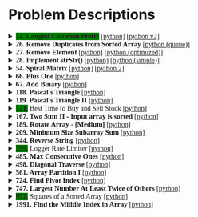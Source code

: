 <link rel="stylesheet" href="https://fonts.googleapis.com/css?family=Google Sans">

<style>
   summary {
      font-family: "Google Sans";
   }
   .easy {
      background-color: green;
   }
</style>

# Problem Descriptions

<!-----------------------------------------------------------------------------
-- 14. Longest Common Prefix
------------------------------------------------------------------------------>
<details>
<summary><b class = "easy">14. Longest Common Prefix</b>
   <a href="python/14-longest-common-prefix/solution.py">[python]</a>
   <a href="python/14-longest-common-prefix/solution_v2.py">[python v2]</a>
</summary>
<br />

Write a function to find the longest common prefix string amongst an array of strings.

If there is no common prefix, return an empty string `""`.

**Example 1:**

<pre>**Input:** strs = ["flower","flow","flight"]
**Output:** "fl"
</pre>

**Example 2:**

<pre>**Input:** strs = ["dog","racecar","car"]
**Output:** ""
**Explanation:** There is no common prefix among the input strings.
</pre>

**Constraints:**

*   `1 <= strs.length <= 200`
*   `0 <= strs[i].length <= 200`
*   `strs[i]` consists of only lower-case English letters.

### Solution 1 (word by word)
1. Taking the `strs[0]` (first element) as an initial `prefix`
2. Iterating through all words starting from `strs[1]`
3. Iterating through `prefix` letters and comparing with letters in `strs[1]` (example)
4. If we find the letter that differs, shrinking our `prefix = prefix[:i]`
   and continuing to the next element in `strs`.
5. If after some iteration we find that `prefix` is empty, breaking the outer 
   loop and returning empty string.

### Solution 2 (column by column)
1. Taking the `strs[0]` (first element) as starting string
2. Iterating through all letters in `strs[0]`
3. Iterating through all strings in `strs[1:]` and checking if current letter 
   from `strs[0]` is NOT equal to the same letter in other words or we find 
   shorter word.
   If we haven't found issues, adding to letter to `prefix`.
4. Otherwise, returning `prefix`

</details>

<!-----------------------------------------------------------------------------
-- 26. Remove Duplicates from Sorted Array
------------------------------------------------------------------------------>
<details>
<summary><b>26. Remove Duplicates from Sorted Array</b>
   <a href="problems/python/26-remove-duplicates/solution_queue.py">[python (queue)]</a>
</summary>
<br />

Given an integer array `nums` sorted in **non-decreasing order**, remove the duplicates [**in-place**](https://en.wikipedia.org/wiki/In-place_algorithm) such that each unique element appears only **once**. The **relative order** of the elements should be kept the **same**.

Since it is impossible to change the length of the array in some languages, you must instead have the result be placed in the **first part** of the array `nums`. More formally, if there are `k` elements after removing the duplicates, then the first `k` elements of `nums` should hold the final result. It does not matter what you leave beyond the first `k` elements.

Return `k` _after placing the final result in the first_ `k` _slots of_ `nums`.

Do **not** allocate extra space for another array. You must do this by **modifying the input array [in-place](https://en.wikipedia.org/wiki/In-place_algorithm)** with O(1) extra memory.

**Custom Judge:**

The judge will test your solution with the following code:

```java
int[] nums = [...]; // Input array
int[] expectedNums = [...]; // The expected answer with correct length

int k = removeDuplicates(nums); // Calls your implementation

assert k == expectedNums.length;
for (int i = 0; i < k; i++) {
    assert nums[i] == expectedNums[i];
}
```

If all assertions pass, then your solution will be **accepted**.

**Example 1:**

<pre>**Input:** nums = [1,1,2]
**Output:** 2, nums = [1,2,_]
**Explanation:** Your function should return k = 2, with the first two elements of nums being 1 and 2 respectively.
It does not matter what you leave beyond the returned k (hence they are underscores).
</pre>

**Example 2:**

<pre>**Input:** nums = [0,0,1,1,1,2,2,3,3,4]
**Output:** 5, nums = [0,1,2,3,4,_,_,_,_,_]
**Explanation:** Your function should return k = 5, with the first five elements of nums being 0, 1, 2, 3, and 4 respectively.
It does not matter what you leave beyond the returned k (hence they are underscores).
</pre>

**Constraints:**

*   `0 <= nums.length <= 3 * 10<sup>4</sup>`
*   `-100 <= nums[i] <= 100`
*   `nums` is sorted in **non-decreasing** order.

### Solution 1 (queue)
1. Iterating through elements and registering **last unique number**.
2. If `num[i] == last_unique_num` then we need to replace element value with 
   "gap" ("_") and add the index of gap to queue.
3. Otherwise, if `num[i] != last_unique_num`, updating `last_unique_num` and 
   moving to the place where is a gap (if there are gaps). And adding current 
   index to the queue.
   ```python
   if gaps:
      gap_idx = gaps.popleft()
      nums[gap_idx], nums[i] = nums[i], nums[gap_idx]
      gaps.append(i)
   ```
   In parallel, incrementing the `unique_numbers` counter.
4. Returning `unique_numbers` counter.

### Solution 2 (list)
1. Iterating through elements and registering **last unique number idx**.
2. If `nums[i] != nums[last_num_idx]`, then incrementing `last_num_idx` and 
   assigning the current number to the new `last_num_idx` (the next position).
3. Returning `last_num_idx + 1`

Note: It doesn't matter what goes after the list of unique numbers. The main 
point to have first `n` elements be filled with requested unique numbers.

</details>

<!-----------------------------------------------------------------------------
-- 27. Remove Element
------------------------------------------------------------------------------>
<details>
<summary><b>27. Remove Element</b>
   <a href="python/27-remove-element/solution_list.py">[python]</a>
   <a href="python/27-remove-element/solution_list_2.py">[python (optimized)]</a>
</summary>
<br />

Given an integer array `nums` and an integer `val`, remove all occurrences of `val` in `nums` [**in-place**](https://en.wikipedia.org/wiki/In-place_algorithm). The relative order of the elements may be changed.

Since it is impossible to change the length of the array in some languages, you must instead have the result be placed in the **first part** of the array `nums`. More formally, if there are `k` elements after removing the duplicates, then the first `k` elements of `nums` should hold the final result. It does not matter what you leave beyond the first `k` elements.

Return `k` _after placing the final result in the first_ `k` _slots of_ `nums`.

Do **not** allocate extra space for another array. You must do this by **modifying the input array [in-place](https://en.wikipedia.org/wiki/In-place_algorithm)** with O(1) extra memory.

**Custom Judge:**

The judge will test your solution with the following code:

```java
int[] nums = [...]; // Input array
int val = ...; // Value to remove
int[] expectedNums = [...]; // The expected answer with correct length.
                            // It is sorted with no values equaling val.

int k = removeElement(nums, val); // Calls your implementation

assert k == expectedNums.length;
sort(nums, 0, k); // Sort the first k elements of nums
for (int i = 0; i < actualLength; i++) {
    assert nums[i] == expectedNums[i];
}
```

If all assertions pass, then your solution will be **accepted**.

**Example 1:**

<pre>**Input:** nums = [3,2,2,3], val = 3
**Output:** 2, nums = [2,2,_,_]
**Explanation:** Your function should return k = 2, with the first two elements of nums being 2.
It does not matter what you leave beyond the returned k (hence they are underscores).
</pre>

**Example 2:**

<pre>**Input:** nums = [0,1,2,2,3,0,4,2], val = 2
**Output:** 5, nums = [0,1,4,0,3,_,_,_]
**Explanation:** Your function should return k = 5, with the first five elements of nums containing 0, 0, 1, 3, and 4.
Note that the five elements can be returned in any order.
It does not matter what you leave beyond the returned k (hence they are underscores).
</pre>

**Constraints:**

*   `0 <= nums.length <= 100`
*   `0 <= nums[i] <= 50`
*   `0 <= val <= 100`

### [Solution 1 (moving correct nums)](python/27-remove-element/solution_list.py)
1. Setting up pointer to the last correct number.
2. Iterating through the elements in `nums`.
3. If we find correct number, assigning and incrementing the value of 
   `last_correct_number`:
   ```python
   nums[last_correct_number] = nums[i]
   last_correct_number += 1
   ```
4. Returning `last_correct_number`.

### [Solution 2 (moving invalid nums)](python/27-remove-element/solution_list_2.py)
This algorithm might be more efficient if invalid number is rare.

1. Setting up forward and back pointers:
   ```python
   forward = 0
   back = len(nums)
   ```
2. Iterating through the elements while `forward < back`.
3. If we find invalid number, we're assigning `nums[forward] = nums[back - 1]`
   and decrementing `back` pointer.
4. Otherwise, incrementing `forward` pointer.
5. Returning `back` pointer.

</details>

<!-----------------------------------------------------------------------------
-- 28. Implement strStr()
------------------------------------------------------------------------------>
<details>
<summary><b>28. Implement strStr()</b>
   <a href="python/28-implement-strstr/solution.py">[python]</a>
   <a href="python/28-implement-strstr/solution_simple.py">[python (simple)]</a>
</summary>
<br />

Implement [strStr()](http://www.cplusplus.com/reference/cstring/strstr/).

Return the index of the first occurrence of needle in haystack, or `-1` if `needle` is not part of `haystack`.

**Clarification:**

What should we return when `needle` is an empty string? This is a great question to ask during an interview.

For the purpose of this problem, we will return 0 when `needle` is an empty string. This is consistent to C's [strstr()](http://www.cplusplus.com/reference/cstring/strstr/) and Java's [indexOf()](https://docs.oracle.com/javase/7/docs/api/java/lang/String.html#indexOf(java.lang.String)).

**Example 1:**

<pre>**Input:** haystack = "hello", needle = "ll"
**Output:** 2
</pre>

**Example 2:**

<pre>**Input:** haystack = "aaaaa", needle = "bba"
**Output:** -1
</pre>

**Example 3:**

<pre>**Input:** haystack = "", needle = ""
**Output:** 0
</pre>

**Constraints:**

*   `0 <= haystack.length, needle.length <= 5 * 10<sup>4</sup>`
*   `haystack` and `needle` consist of only lower-case English characters.

**Note:** In general this problem should be solved by using the 
[Boyer–Moore–Horspool algorithm](https://en.wikipedia.org/wiki/Boyer%E2%80%93Moore%E2%80%93Horspool_algorithm).

### Solution 1 (custom algorithm)
1. Returning `0` if `needle` is empty.
2. Iterating through `haystack`.
3. For each symbol in `haystack` we're looping through `needle`.
4. If `needle` loop finished successfully (using additional flag `search_broken`
   ), returning index of `haystack` symbol.
5. Otherwise, if we find that relative `haystack` symbol differs from `needle` 
   symbol, then:
    - if before that moment we had only the same repeating symbols, then we 
      don't need to loop throught the whole `needle` again. It will be enough 
      just to restart search from current `needle index`.
    - if before that moment we had different symbols in `haystack`, then we need 
      to start the search in `needle` from the beginning (`0`).
6. Returning `-1` if haven't found anything.

### Solution 2 (simple reusing of built-in function)
```python
return haystack.find(needle) if needle else 0
```

</details>

<!-----------------------------------------------------------------------------
-- 54. Spiral Matrix
------------------------------------------------------------------------------>
<details>
<summary><b>54. Spiral Matrix</b>
<a href="python/54-spiral-matrix/main.py">[python]</a>
<a href="python/54-spiral-matrix/main_v2_visited.py">[python 2]</a>
</summary>
<br />

Given an `m x n` `matrix`, return _all elements of the_ `matrix` _in spiral order_.

**Example 1:**

![](https://assets.leetcode.com/uploads/2020/11/13/spiral1.jpg)

<pre>**Input:** matrix = [[1,2,3],[4,5,6],[7,8,9]]
**Output:** [1,2,3,6,9,8,7,4,5]
</pre>

**Example 2:**

![](https://assets.leetcode.com/uploads/2020/11/13/spiral.jpg)

<pre>**Input:** matrix = [[1,2,3,4],[5,6,7,8],[9,10,11,12]]
**Output:** [1,2,3,4,8,12,11,10,9,5,6,7]
</pre>

**Constraints:**

*   `m == matrix.length`
*   `n == matrix[i].length`
*   `1 <= m, n <= 10`
*   `-100 <= matrix[i][j] <= 100`

### Solution 1
1. Starting from the (0,0) and going further until we reach the limit of steps 
   for row/column.
2. If we reached the limit of steps, it means that we went through all elementsd on the side and we need to turn vector clockwise.
   ```python
   x, y = y, -x
   ```
3. On each second side (side num 2, 4, ...) we decrease the side steps counter.
4. Proceeding until we looped through all elements.

### Solution 2 (recording visited)
1. Starting from the (0,0) and going further until we reach the edge of row/column or new element was already visited.
2. If so, it means that we went through all elements on the side and we need to turn vector clockwise.
   ```python
   x, y = y, -x
   ```
3. Otherwise: `x, y = xnew, ynew`
4. Proceeding until we looped through all elements.
</details>

<!-----------------------------------------------------------------------------
-- 66. Plus One
------------------------------------------------------------------------------>
<details>
<summary><b>66. Plus One</b>
<a href="python/66-plus-one/main.py">[python]</a>
</summary>
<br />

You are given a **large integer** represented as an integer array `digits`, where each `digits[i]` is the `i<sup>th</sup>` digit of the integer. The digits are ordered from most significant to least significant in left-to-right order. The large integer does not contain any leading `0`'s.

Increment the large integer by one and return _the resulting array of digits_.

**Example 1:**

<pre>**Input:** digits = [1,2,3]
**Output:** [1,2,4]
**Explanation:** The array represents the integer 123.
Incrementing by one gives 123 + 1 = 124.
Thus, the result should be [1,2,4].
</pre>

**Example 2:**

<pre>**Input:** digits = [4,3,2,1]
**Output:** [4,3,2,2]
**Explanation:** The array represents the integer 4321.
Incrementing by one gives 4321 + 1 = 4322.
Thus, the result should be [4,3,2,2].
</pre>

**Example 3:**

<pre>**Input:** digits = [0]
**Output:** [1]
**Explanation:** The array represents the integer 0.
Incrementing by one gives 0 + 1 = 1.
Thus, the result should be [1].
</pre>

**Example 4:**

<pre>**Input:** digits = [9]
**Output:** [1,0]
**Explanation:** The array represents the integer 9.
Incrementing by one gives 9 + 1 = 10.
Thus, the result should be [1,0].
</pre>

**Constraints:**

*   `1 <= digits.length <= 100`
*   `0 <= digits[i] <= 9`
*   `digits` does not contain any leading `0`'s.

### Solution
1. Loop throught the digits in reverse order
2. If `digits[idx] == 9` then `digits[idx] = 0`
3. Else `digits[idx] += 1` and `return digits`
4. If you went throug sll elements, it means that the the most significant 
   element was 9, lso we need to add "1" at the beginning of an array:
   `[1] + digits`

</details>

<!-----------------------------------------------------------------------------
-- 67. Add Binary
------------------------------------------------------------------------------>
<details>
<summary>
   <b>67. Add Binary</b>
   <a href="python/67-add-binary/main.py">[python]</a>
</summary>
<br />

Given two binary strings `a` and `b`, return _their sum as a binary string_.

**Example 1:**

<pre>**Input:** a = "11", b = "1"
**Output:** "100"
</pre>

**Example 2:**

<pre>**Input:** a = "1010", b = "1011"
**Output:** "10101"
</pre>

**Constraints:**

*   `1 <= a.length, b.length <= 10<sup>4</sup>`
*   `a` and `b` consist only of `'0'` or `'1'` characters.
*   Each string does not contain leading zeros except for the zero itself.

### Solution 1 (array manipulation)
1. Add missing `0s` if the lengths of strings are different.
2. Loop through each element (from any of strings as they have the same length)
3. Find int sum of: `a[i] + b[i] + carry`. Where `carry` is carry bit from previous iteration.
4. Final bit value would be `sum % 2`, carry value would be `sum // 2`
5. Add final bit to result array
6. After loop is finished and `carry == 1`, add one more bit to result array.
7. Reverse array and print all elements.

### Solution 2 (int sum)
1. Convert `a` and `b` to int from binary string.
2. Find int sum: `a + b`
3. Print result as binary: 
   ```python
   return f'{result:b}'
   ```

### Solution 3 (bit manipulation)
1. Convert `a` and `b` to int from binary string.
2. Iterate while `carry > 0` 
3. Each time perform [binary addition](https://www.geeksforgeeks.org/add-two-numbers-without-using-arithmetic-operators/).
4. Print result as binary: 
   ```python
   return f'{result:b}'
   ```
</details>

<!-----------------------------------------------------------------------------
-- 118. Pascal's Triangle
------------------------------------------------------------------------------>
<details>
<summary><b>118. Pascal's Triangle</b>
<a href="python/118-pascals-triangle/main.py">[python]</a>
</summary>
<br />

Given an integer `numRows`, return the first numRows of **Pascal's triangle**.

In **Pascal's triangle**, each number is the sum of the two numbers directly above it as shown:

![](https://upload.wikimedia.org/wikipedia/commons/0/0d/PascalTriangleAnimated2.gif)

**Example 1:**

<pre>**Input:** numRows = 5
**Output:** [[1],[1,1],[1,2,1],[1,3,3,1],[1,4,6,4,1]]
</pre>

**Example 2:**

<pre>**Input:** numRows = 1
**Output:** [[1]]
</pre>

**Constraints:**

*   `1 <= numRows <= 30`

### Solution
1. Create empty result list
2. Loop each row and element
3. First and last elements are `1`
4. Middle elements are sum of elements on previous row:
   ```python
   list[row][idx] = list[row - 1][idx - 1] + list[row - 1][idx]
   ```

</details>

<!-----------------------------------------------------------------------------
-- 119. Pascal's Triangle
------------------------------------------------------------------------------>
<details>
<summary><b>119. Pascal's Triangle II</b>
<a href="python/119-pascals-triangle-ii/main.py">[python]</a>
</summary>
<br />

[Leetcode Link](https://leetcode.com/problems/pascals-triangle-ii/)

Given an integer `rowIndex`, return the `rowIndex<sup>th</sup>` (**0-indexed**) row of the **Pascal's triangle**.

In **Pascal's triangle**, each number is the sum of the two numbers directly above it as shown:

![](https://upload.wikimedia.org/wikipedia/commons/0/0d/PascalTriangleAnimated2.gif)

**Example 1:**

<pre>**Input:** rowIndex = 3
**Output:** [1,3,3,1]
</pre>

**Example 2:**

<pre>**Input:** rowIndex = 0
**Output:** [1]
</pre>

**Example 3:**

<pre>**Input:** rowIndex = 1
**Output:** [1,1]
</pre>

**Constraints:**

*   `0 <= rowIndex <= 33`

**Follow up:** Could you optimize your algorithm to use only `O(rowIndex)` extra space?

</details>

<!-----------------------------------------------------------------------------
-- 121. Best Time to Buy and Sell Stock
------------------------------------------------------------------------------>
<details>
<summary><b class = "easy">121.</b> Best Time to Buy and Sell Stock</b>
   <a href="python/121-best-time-to-buy-and-sell-stock/solution.py">[python]</a>
</summary>
<br />

[LeetCode Link](https://leetcode.com/problems/best-time-to-buy-and-sell-stock/)

You are given an array `prices` where `prices[i]` is the price of a given stock on the `i<sup>th</sup>` day.

You want to maximize your profit by choosing a **single day** to buy one stock and choosing a **different day in the future** to sell that stock.

Return _the maximum profit you can achieve from this transaction_. If you cannot achieve any profit, return `0`.

**Example 1:**

<pre>**Input:** prices = [7,1,5,3,6,4]
**Output:** 5
**Explanation:** Buy on day 2 (price = 1) and sell on day 5 (price = 6), profit = 6-1 = 5.
Note that buying on day 2 and selling on day 1 is not allowed because you must buy before you sell.
</pre>

**Example 2:**

<pre>**Input:** prices = [7,6,4,3,1]
**Output:** 0
**Explanation:** In this case, no transactions are done and the max profit = 0.
</pre>

**Constraints:**

*   `1 <= prices.length <= 10<sup>5</sup>`
*   `0 <= prices[i] <= 10<sup>4</sup>`

### Solution [[python](python/121-best-time-to-buy-and-sell-stock/solution.py)]
1. Create pointers for `min_price` and `profit`. Assigning first element to `min_price`.
2. Loop through each element
   1. If the `price` of current element is lower than `min_price` - updating `min_price`.
   2. If difference between current `price` and `min_price` is more than previously registered `profit` - updating `profit`.
3. Returning `profit`.

</details>

<!-----------------------------------------------------------------------------
-- 167. Two Sum II - Input array is sorted
------------------------------------------------------------------------------>
<details>
<summary><b>167. Two Sum II - Input array is sorted</b>
<a href="python/167-two-sum-ii-input-array-is-sorted/solution.py">[python]</a>
</summary>
<br />

Given a **1-indexed** array of integers `numbers` that is already **_sorted in non-decreasing order_**, find two numbers such that they add up to a specific `target` number. Let these two numbers be `numbers[index<sub>1</sub>]` and `numbers[index<sub>2</sub>]` where `1 <= index<sub>1</sub> < index<sub>2</sub> <= numbers.length`.

Return _the indices of the two numbers,_ `index<sub>1</sub>` _and_ `index<sub>2</sub>`_, **added by one** as an integer array_ `[index<sub>1</sub>, index<sub>2</sub>]` _of length 2._

The tests are generated such that there is **exactly one solution**. You **may not** use the same element twice.

**Example 1:**

<pre>**Input:** numbers = [<u>2</u>,<u>7</u>,11,15], target = 9
**Output:** [1,2]
**Explanation:** The sum of 2 and 7 is 9\. Therefore, index<sub>1</sub> = 1, index<sub>2</sub> = 2\. We return [1, 2].
</pre>

**Example 2:**

<pre>**Input:** numbers = [<u>2</u>,3,<u>4</u>], target = 6
**Output:** [1,3]
**Explanation:** The sum of 2 and 4 is 6\. Therefore index<sub>1</sub> = 1, index<sub>2</sub> = 3\. We return [1, 3].
</pre>

**Example 3:**

<pre>**Input:** numbers = [<u>-1</u>,<u>0</u>], target = -1
**Output:** [1,2]
**Explanation:** The sum of -1 and 0 is -1\. Therefore index<sub>1</sub> = 1, index<sub>2</sub> = 2\. We return [1, 2].
</pre>

**Constraints:**

*   `2 <= numbers.length <= 3 * 10<sup>4</sup>`
*   `-1000 <= numbers[i] <= 1000`
*   `numbers` is sorted in **non-decreasing order**.
*   `-1000 <= target <= 1000`
*   The tests are generated such that there is **exactly one solution**.

### Solution (two pointers)
1. Creating two pointers: one refers to the beginning of list, other one to the 
   end: `i = 0`, `j = len(numbers) - 1`
2. Loop through each element
3. If sum of `numbers[i]` and `numbers[j]` equals to target, then returning 
   indexes (with +1).
4. If more than `target`, moving right side to the left: `j -= 1`
5. Otherwise, moving left side to the right: 'i += 1' until we find the answer.

### Solution (binary search)
1. Creating two pointers: one refers to the beginning of list, other one to the 
   end: `i = 0`, `j = len(numbers) - 1`

</details>

<!-----------------------------------------------------------------------------
-- 189. Rotate Array
------------------------------------------------------------------------------>
<details>
<summary><b>189. Rotate Array - [Medium]</b>
   <a href="python/189-rotate-array/solution_move.py">[python]</a>
</summary>
<br />

[Leetcode Link](https://leetcode.com/problems/rotate-array/)

Given an array, rotate the array to the right by `k` steps, where `k` is non-negative.

**Example 1:**

<pre>**Input:** nums = [1,2,3,4,5,6,7], k = 3
**Output:** [5,6,7,1,2,3,4]
**Explanation:**
rotate 1 steps to the right: [7,1,2,3,4,5,6]
rotate 2 steps to the right: [6,7,1,2,3,4,5]
rotate 3 steps to the right: [5,6,7,1,2,3,4]
</pre>

**Example 2:**

<pre>**Input:** nums = [-1,-100,3,99], k = 2
**Output:** [3,99,-1,-100]
**Explanation:** 
rotate 1 steps to the right: [99,-1,-100,3]
rotate 2 steps to the right: [3,99,-1,-100]
</pre>

**Constraints:**

*   `1 <= nums.length <= 10<sup>5</sup>`
*   `-2<sup>31</sup> <= nums[i] <= 2<sup>31</sup> - 1`
*   `0 <= k <= 10<sup>5</sup>`

**Follow up:**

*   Try to come up with as many solutions as you can. There are at least **three** different ways to solve this problem.
*   Could you do it in-place with `O(1)` extra space?

### Solution (moving to positions) [[python](python/189-rotate-array/solution_move.py)]
Idea is to move each element one by one into their new positions right away. For 
doing it we need to use one of the cells as a placeholder for the data.

1. Creating following variables:
    - `anchor`: index of the cell that we use as a placeholder for swapped data
    - `content`: index of the cell that we swap with `anchor`
2. Iterating through elements. Overall we need `n - 1` swaps.
3. Calculating new `content` index that we want to swap with `anchor`:
   ```python
   content = (content + k + len(nums)) % len(nums)
   ```
4. If `anchor != content` then we need to swap `content` and `anchor` data.
5. Otherwise, we need to increment `anchor` and assign `content` to the anchor.
   
</details>

<!-----------------------------------------------------------------------------
-- 209. Minimum Size Subarray Sum
------------------------------------------------------------------------------>
<details>
<summary><b>209. Minimum Size Subarray Sum</b>
   <a href="python/209-minimum-size-subarray-sum/solution.py">[python]</a>
</summary>
<br />

Given an array of positive integers `nums` and a positive integer `target`, return the minimal length of a **contiguous subarray** `[nums<sub>l</sub>, nums<sub>l+1</sub>, ..., nums<sub>r-1</sub>, nums<sub>r</sub>]` of which the sum is greater than or equal to `target`. If there is no such subarray, return `0` instead.

**Example 1:**

<pre>**Input:** target = 7, nums = [2,3,1,2,4,3]
**Output:** 2
**Explanation:** The subarray [4,3] has the minimal length under the problem constraint.
</pre>

**Example 2:**

<pre>**Input:** target = 4, nums = [1,4,4]
**Output:** 1
</pre>

**Example 3:**

<pre>**Input:** target = 11, nums = [1,1,1,1,1,1,1,1]
**Output:** 0
</pre>

**Constraints:**

*   `1 <= target <= 10<sup>9</sup>`
*   `1 <= nums.length <= 10<sup>5</sup>`
*   `1 <= nums[i] <= 10<sup>5</sup>`

**Follow up:** If you have figured out the `O(n)` solution, try coding another solution of which the time complexity is `O(n log(n))`.

### [Solution (two pointers)](python/209-minimum-size-subarray-sum/solution.py)
Idea is to create two pointers that will track the beginning and the end of the 
window for which we calculate the sum of elements. If `sum < target` it means 
that we need to increase window (expand `end`). Otherwise, if we reached the 
target, we need to log the current window length, compare with current min 
window length, and shrink the window (move `start` to the left.)

Iterating till the moment when we reach the end: `end == len(nums)`.

</details>

<!-----------------------------------------------------------------------------
-- 344. Reverse String
------------------------------------------------------------------------------>
<details>
<summary><b>344. Reverse String</b>
   <a href="python/344-reverse-string/solution.py">[python]</a>
</summary>
<br />

Write a function that reverses a string. The input string is given as an array of characters `s`.
You must do this by modifying the input array [in-place](https://en.wikipedia.org/wiki/In-place_algorithm) with `O(1)` extra memory.

**Example 1:**

<pre>**Input:** s = ["h","e","l","l","o"]
**Output:** ["o","l","l","e","h"]
</pre>

**Example 2:**

<pre>**Input:** s = ["H","a","n","n","a","h"]
**Output:** ["h","a","n","n","a","H"]
</pre>

**Constraints:**

*   `1 <= s.length <= 10<sup>5</sup>`
*   `s[i]` is a [printable ascii character](https://en.wikipedia.org/wiki/ASCII#Printable_characters).

### Solution
1. Creating two pointers (`i = 0`, `j = len(s) - 1`) that guide us to the 
   beginning and to the end of the array.
2. Iterating while `i < j` (they will meet in the middle).
3. Swappoing the values:
   ```python
   s[i], s[j] = s[j], s[i]
   ```

</details>

<!-----------------------------------------------------------------------------
-- 359. Logger Rate Limiter
------------------------------------------------------------------------------>
<details>
<summary><b class = "easy">359.</b> Logger Rate Limiter</b>
   <a href="python/359-logger-rate-limiter/solution_dict.py">[python]</a>
</summary>
<br />

[LeetCode Link](https://leetcode.com/problems/logger-rate-limiter/)

Design a logger system that receives a stream of messages along with their timestamps. Each **unique** message should only be printed **at most every 10 seconds** (i.e. a message printed at timestamp `t` will prevent other identical messages from being printed until timestamp `t + 10`).

All messages will come in chronological order. Several messages may arrive at the same timestamp.

Implement the `Logger` class:

*   `Logger()` Initializes the `logger` object.
*   `bool shouldPrintMessage(int timestamp, string message)` Returns `true` if the `message` should be printed in the given `timestamp`, otherwise returns `false`.

**Example 1:**

```java
**Input**
["Logger", "shouldPrintMessage", "shouldPrintMessage", "shouldPrintMessage", "shouldPrintMessage", "shouldPrintMessage", "shouldPrintMessage"]
[[], [1, "foo"], [2, "bar"], [3, "foo"], [8, "bar"], [10, "foo"], [11, "foo"]]
**Output**
[null, true, true, false, false, false, true]

**Explanation**
Logger logger = new Logger();
logger.shouldPrintMessage(1, "foo");  // return true, next allowed timestamp for "foo" is 1 + 10 = 11
logger.shouldPrintMessage(2, "bar");  // return true, next allowed timestamp for "bar" is 2 + 10 = 12
logger.shouldPrintMessage(3, "foo");  // 3 < 11, return false
logger.shouldPrintMessage(8, "bar");  // 8 < 12, return false
logger.shouldPrintMessage(10, "foo"); // 10 < 11, return false
logger.shouldPrintMessage(11, "foo"); // 11 >= 11, return true, next allowed timestamp for "foo" is 11 + 10 = 21
```

**Constraints:**

*   `0 <= timestamp <= 10<sup>9</sup>`
*   Every `timestamp` will be passed in non-decreasing order (chronological order).
*   `1 <= message.length <= 30`
*   At most `10<sup>4</sup>` calls will be made to `shouldPrintMessage`.

### Solution (Queue + Set) [[python](python/359-logger-rate-limiter/solution_queue_set.py)]
1. Creating class attributes:
    - `messages` (Set) for logging unique messages.
    - `queue` (Queue) for logging message queue in chronological order. The last 
      element of `queue` will contain the "oldest" message.
2. Removing old messages from `messages` and `queue` by taking the last message 
   timestamp until we find the message with age that is less than threshold.
3. If input `message` exists in `messages`, returning `False`.
4. Adding `message` and `timestamp` to `queue` and `messages`.
5. Returning `True`
   
### Solution (Dict) [[python](python/359-logger-rate-limiter/solution_dict.py)]
1. Creating class attributes:
    - `messages` (Dict) for logging unique messages and tyhe latest timestamp.
2. If `message` is in `messages` and entry is not too old, then returning `False`.
3. Otherwise, 
   1. Adding `messages[message] = timestamp`
   2. Returning `True`

</details>

<!-----------------------------------------------------------------------------
-- 485. Max Consecutive Ones
------------------------------------------------------------------------------>
<details>
<summary><b>485. Max Consecutive Ones</b>
   <a href="python/485-max-consecutive-ones/solution.py">[python]</a>
</summary>
<br />

Given a binary array `nums`, return _the maximum number of consecutive_ `1`_'s in the array_.

**Example 1:**

<pre>**Input:** nums = [1,1,0,1,1,1]
**Output:** 3
**Explanation:** The first two digits or the last three digits are consecutive 1s. The maximum number of consecutive 1s is 3.
</pre>

**Example 2:**

<pre>**Input:** nums = [1,0,1,1,0,1]
**Output:** 2
</pre>

**Constraints:**

*   `1 <= nums.length <= 10<sup>5</sup>`
*   `nums[i]` is either `0` or `1`.

### [Solution](python/485-max-consecutive-ones/solution.py)
1. Creating two counters `max_reps`, `curr_reps`.
2. Iterating through elements.
3. Incrementing `curr_reps` if we encounter `1`, otherwise, assigning to 
   `max_reps` max of valiues `max(max_reps, curr_reps)`
4. Returning `max(max_reps, curr_reps)`

</details>

<!-----------------------------------------------------------------------------
-- 498. Diagonal Traverse
------------------------------------------------------------------------------>
<details>
<summary><b>498. Diagonal Traverse</b>
<a href="python/66-plus-one/main.py">[python]</a>
</summary>
<br/>

Given an `m x n` matrix `mat`, return _an array of all the elements of the array in a diagonal order_.

**Example 1:**

![](https://assets.leetcode.com/uploads/2021/04/10/diag1-grid.jpg)

<pre>**Input:** mat = [[1,2,3],[4,5,6],[7,8,9]]
**Output:** [1,2,4,7,5,3,6,8,9]
</pre>

**Example 2:**

<pre>**Input:** mat = [[1,2],[3,4]]
**Output:** [1,2,3,4]
</pre>

**Constraints:**

*   `m == mat.length`
*   `n == mat[i].length`
*   `1 <= m, n <= 10<sup>4</sup>`
*   `1 <= m * n <= 10<sup>4</sup>`
*   `-10<sup>5</sup> <= mat[i][j] <= 10<sup>5</sup>`

### Solution
1. If input array is empty, return as-is;
2. If input array has less than 2 columns or 2 rows, then just returning values as-is (combining them into one array).
3. Defining possible moves (vectors) from point ot point. There are only 4 of 
   them:
    - main directions: up-right (`[-1, 1]`), down-left (`[1, -1]`);
    - alternative 1: right (`[0, 1]`);
    - alternative 2: down (`[1, 0]`).
4. First (`0, 0`), second (`0, 1`) and last (`nrows-1`, `ncols-1`) elements are 
   known, so we can include first and second value into result array right away.
	 Last value will be included at the end.
5. Due to that we're starting from the 2nd element, our initial direction will 
   be down-left. Alternative vectors down and right (in exact order).
	 Adding these possble moves to the array that will be modified later when we 
	 change direction. `vectors = [[1, -1], [1, 0], [0, 1]]`
6. Iterating through the elements. Total number of iterations is `#elements - 3` 
   as we do not need to identify first, second and last elements. Our initial 
	 point will be the second element (`0, 1`).
7. For each vector from #5 we need to check if it will be a valid move. If yes, 
   then we apply new x and y, breaking the vector loop.
8. If not, then we need to note that direction should change, and continuing to 
   the next vector.
9. Eventually, one of three vectors should work, so appending value to result 
   array: `result_list.append(mat[x][y])`.
10. If `change_direction` flag is `True`, then we need to update the direction in
   vectors array:

	 ```python
	 vectors[0][0] *= -1
	 vectors[0][1] *= -1
	 ``` 

	 Example: if we move down-left, then starting from the next 
	 iteration we need to mobe up-right. 

	 Also, we need to swap order of alternative moves. 
	 Example, if we go down-left and come to the matrix edge, then we need to 
	 check alternative options counter-clockwise: down and then right. If we go up-right, then we need to check alternative options clockwise: right and then down.

	 ```python
	 vectors[1], vectors[2] = vectors[2], vectors[1]
	 ```

	  Final thing is to update the direction flag itself to `False`:

	  ```python
	  change_direction = False
	  ```
11. After iterating of all elements, adding the final one as described in #4 and
    returning result:

    ```python
    result_list.append(mat[-1][-1])
    ```

[Alternative solution](https://leetcode.com/problems/diagonal-traverse/discuss/581868/Easy-Python-NO-DIRECTION-CHECKING)

</details>

<!-----------------------------------------------------------------------------
-- 561. Array Partition I 
------------------------------------------------------------------------------>
<details>
<summary><b>561. Array Partition I</b>
<a href="python/561-array-partition-i/solution.py">[python]</a>
</summary>
<br />

Given an integer array `nums` of `2n` integers, group these integers into `n` pairs `(a<sub>1</sub>, b<sub>1</sub>), (a<sub>2</sub>, b<sub>2</sub>), ..., (a<sub>n</sub>, b<sub>n</sub>)` such that the sum of `min(a<sub>i</sub>, b<sub>i</sub>)` for all `i` is **maximized**. Return _the maximized sum_.

**Example 1:**

<pre>**Input:** nums = [1,4,3,2]
**Output:** 4
**Explanation:** All possible pairings (ignoring the ordering of elements) are:
1\. (1, 4), (2, 3) -> min(1, 4) + min(2, 3) = 1 + 2 = 3
2\. (1, 3), (2, 4) -> min(1, 3) + min(2, 4) = 1 + 2 = 3
3\. (1, 2), (3, 4) -> min(1, 2) + min(3, 4) = 1 + 3 = 4
So the maximum possible sum is 4.</pre>

**Example 2:**

<pre>**Input:** nums = [6,2,6,5,1,2]
**Output:** 9
**Explanation:** The optimal pairing is (2, 1), (2, 5), (6, 6). min(2, 1) + min(2, 5) + min(6, 6) = 1 + 2 + 6 = 9.
</pre>

**Constraints:**

*   `1 <= n <= 10<sup>4</sup>`
*   `nums.length == 2 * n`
*   `-10<sup>4</sup> <= nums[i] <= 10<sup>4</sup>`

### Solution
To get the biggest sum of pairs, we need to group elements in ascending order by 
their value. It means that the least valuable elements should be in pair with 
the least valuable elements. And the most valuable elements with the most 
valuable: `[1, 4, 6, 2, 3, 5] -> (1, 2), (3, 4), (5, 6)`.

1. Sort input array in ascending order.
2. Due to that array is sorted, min value will always be the first number in a 
   pair. So we can just iterate through all elements with even indexes and count 
   them into sum.

</details>
     
<!-----------------------------------------------------------------------------
-- 724. Find Pivot Index 
------------------------------------------------------------------------------>
<details>
<summary><b>724. Find Pivot Index</b>
<a href="python/724-find-pivot-index/main.py">[python]</a>
</summary>
<br />

Given an array of integers `nums`, calculate the **pivot index** of this array.

The **pivot index** is the index where the sum of all the numbers **strictly** to the left of the index is equal to the sum of all the numbers **strictly** to the index's right.

If the index is on the left edge of the array, then the left sum is `0` because there are no elements to the left. This also applies to the right edge of the array.

Return _the **leftmost pivot index**_. If no such index exists, return -1.

**Example 1:**

<pre>**Input:** nums = [1,7,3,6,5,6]
**Output:** 3
**Explanation:**
The pivot index is 3.
Left sum = nums[0] + nums[1] + nums[2] = 1 + 7 + 3 = 11
Right sum = nums[4] + nums[5] = 5 + 6 = 11
</pre>

**Example 2:**

<pre>**Input:** nums = [1,2,3]
**Output:** -1
**Explanation:**
There is no index that satisfies the conditions in the problem statement.</pre>

**Example 3:**

<pre>**Input:** nums = [2,1,-1]
**Output:** 0
**Explanation:**
The pivot index is 0.
Left sum = 0 (no elements to the left of index 0)
Right sum = nums[1] + nums[2] = 1 + -1 = 0
</pre>

**Constraints:**

*   `1 <= nums.length <= 10<sup>4</sup>`
*   `-1000 <= nums[i] <= 1000`

**Note:** This question is the same as 1991: [https://leetcode.com/problems/find-the-middle-index-in-array/](https://leetcode.com/problems/find-the-middle-index-in-array/)

### Solution
1. Find sum of all elements
2. Loop through the list of elements and:
    - compare the sum of elements to the left of current element with (total sum - current element - left sum)
    - if equal -> return index
    - otherwise, increment left sum += element  

</details>  

<!-----------------------------------------------------------------------------
-- 747. Largest Number At Least Twice of Others
------------------------------------------------------------------------------>
<details>
<summary><b>747. Largest Number At Least Twice of Others</b>
<a href="python/747-largest-number-at-least-twice-of-others/main.py">[python]</a>
</summary>
<br />

You are given an integer array `nums` where the largest integer is **unique**.

Determine whether the largest element in the array is **at least twice** as much as every other number in the array. If it is, return _the **index** of the largest element, or return_ `-1` _otherwise_.

**Example 1:**

<pre>**Input:** nums = [3,6,1,0]
**Output:** 1
**Explanation:** 6 is the largest integer.
For every other number in the array x, 6 is at least twice as big as x.
The index of value 6 is 1, so we return 1.
</pre>

**Example 2:**

<pre>**Input:** nums = [1,2,3,4]
**Output:** -1
**Explanation:** 4 is less than twice the value of 3, so we return -1.</pre>

**Example 3:**

<pre>**Input:** nums = [1]
**Output:** 0
**Explanation:** 1 is trivially at least twice the value as any other number because there are no other numbers.
</pre>

**Constraints:**

*   `1 <= nums.length <= 50`
*   `0 <= nums[i] <= 100`
*   The largest element in `nums` is unique.

### Solution
1. Loop through the elements
2. If length == 0, return -1
3. If length == 1, return 0
4. If index == 0, setting max
5. If element > max: setting second_max with max value and resetting max
6. If index == 1 or element > second_max: setting second max
7. If second_max == 0 or max / second_max >= 2 -> return max_index
8. return -1

</details>  

<!-----------------------------------------------------------------------------
-- 977. Squares of a Sorted Array
------------------------------------------------------------------------------>
<details>
<summary><b class = "easy">977.</b> Squares of a Sorted Array</b>
   <a href="python/977-squares-of-a-sorted-array/solution_two_pointers.py">[python]</a>
</summary>
<br />

[LeetCode Link](https://leetcode.com/problems/squares-of-a-sorted-array/)

Given an integer array `nums` sorted in **non-decreasing** order, return _an array of **the squares of each number** sorted in non-decreasing order_.

**Example 1:**

<pre>**Input:** nums = [-4,-1,0,3,10]
**Output:** [0,1,9,16,100]
**Explanation:** After squaring, the array becomes [16,1,0,9,100].
After sorting, it becomes [0,1,9,16,100].
</pre>

**Example 2:**

<pre>**Input:** nums = [-7,-3,2,3,11]
**Output:** [4,9,9,49,121]
</pre>

**Constraints:**

*   `<span>1 <= nums.length <=</span> 10<sup>4</sup>`
*   `-10<sup>4</sup> <= nums[i] <= 10<sup>4</sup>`
*   `nums` is sorted in **non-decreasing** order.

**Follow up:** Squaring each element and sorting the new array is very trivial, could you find an `O(n)` solution using a different approach?

### Solution (Brute Force) [[python](python/977-squares-of-a-sorted-array/solution_brute_force.py)]
Idea is that we're moving from the beginning of the array and adding all negative numbers into array.
During processing of the positive numbers we are checking if current positive 
number is greater than the last added negative (if tehre are any negative numbers).
If there are, then firstly adding to result array quads from negative list and 
then adding quad of positive.

At the end, if we still have negative numbers in array, we're adding them to the 
end of result array.

### Solution (Two Pointers) [[python](python/977-squares-of-a-sorted-array/solution_two_pointers.py)]
1. Creating few variables:
    - `squares` (Queue) for keeping result squares and having the possibility to add values to the beginng of the array.
    - `left` and `right` pointers to the `0` and last element respectively.
2. While `left < right` iterating through the elements:
   1. If `abs(nums[right]) > abs(nums[left])` then adding `nums[right]**2` to 
      `squares` and shifting `right` to the left.
   2. Otherwise, adding `nums[left]**2` to `squares` and shifting `left` to the 
      right.
3. At the end, if we have one element left (`left == right`), adding it as well: 
   `squares.appendleft(nums[left]**2)`
4. Returning result array: `list(squares)`

</details>


<!-----------------------------------------------------------------------------
-- 1991. Find the Middle Index in Array
------------------------------------------------------------------------------>
<details>
<summary><b>1991. Find the Middle Index in Array</b>
   <a href="python/1991-find-the-middle-index-in-array/main.py">[python]</a>
</summary>
<br />

Given a **0-indexed** integer array `nums`, find the **leftmost** `middleIndex` (i.e., the smallest amongst all the possible ones).

A `middleIndex` is an index where `nums[0] + nums[1] + ... + nums[middleIndex-1] == nums[middleIndex+1] + nums[middleIndex+2] + ... + nums[nums.length-1]`.

If `middleIndex == 0`, the left side sum is considered to be `0`. Similarly, if `middleIndex == nums.length - 1`, the right side sum is considered to be `0`.

Return _the **leftmost**_ `middleIndex` _that satisfies the condition, or_ `-1` _if there is no such index_.

**Example 1:**

<pre>**Input:** nums = [2,3,-1,<u>8</u>,4]
**Output:** 3
**Explanation:**
The sum of the numbers before index 3 is: 2 + 3 + -1 = 4
The sum of the numbers after index 3 is: 4 = 4
</pre>

**Example 2:**

<pre>**Input:** nums = [1,-1,<u>4</u>]
**Output:** 2
**Explanation:**
The sum of the numbers before index 2 is: 1 + -1 = 0
The sum of the numbers after index 2 is: 0
</pre>

**Example 3:**

<pre>**Input:** nums = [2,5]
**Output:** -1
**Explanation:**
There is no valid middleIndex.
</pre>

**Example 4:**

<pre>**Input:** nums = [<u>1</u>]
**Output:** 0
**Explantion:**
The sum of the numbers before index 0 is: 0
The sum of the numbers after index 0 is: 0
</pre>

**Constraints:**

*   `1 <= nums.length <= 100`
*   `-1000 <= nums[i] <= 1000`

**Note:** This question is the same as 724: [https://leetcode.com/problems/find-pivot-index/](https://leetcode.com/problems/find-pivot-index/)

### Solution
1. Find sum of all elements
2. Loop through the list of elements and:
    - compare the sum of elements to the left of current element with (total sum - current element - left sum)
    - if equal -> return index
    - otherwise, increment left sum += element  

</details>  



